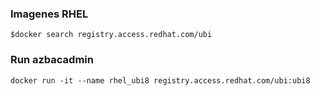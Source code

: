 ### Imagenes RHEL

```console
$docker search registry.access.redhat.com/ubi
```

### Run azbacadmin
```console
docker run -it --name rhel_ubi8 registry.access.redhat.com/ubi:ubi8
```
